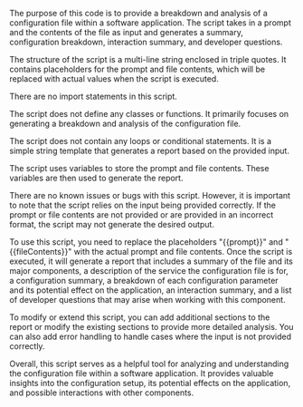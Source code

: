 The purpose of this code is to provide a breakdown and analysis of a configuration file within a software application. The script takes in a prompt and the contents of the file as input and generates a summary, configuration breakdown, interaction summary, and developer questions.

The structure of the script is a multi-line string enclosed in triple quotes. It contains placeholders for the prompt and file contents, which will be replaced with actual values when the script is executed.

There are no import statements in this script.

The script does not define any classes or functions. It primarily focuses on generating a breakdown and analysis of the configuration file.

The script does not contain any loops or conditional statements. It is a simple string template that generates a report based on the provided input.

The script uses variables to store the prompt and file contents. These variables are then used to generate the report.

There are no known issues or bugs with this script. However, it is important to note that the script relies on the input being provided correctly. If the prompt or file contents are not provided or are provided in an incorrect format, the script may not generate the desired output.

To use this script, you need to replace the placeholders "{{prompt}}" and "{{fileContents}}" with the actual prompt and file contents. Once the script is executed, it will generate a report that includes a summary of the file and its major components, a description of the service the configuration file is for, a configuration summary, a breakdown of each configuration parameter and its potential effect on the application, an interaction summary, and a list of developer questions that may arise when working with this component.

To modify or extend this script, you can add additional sections to the report or modify the existing sections to provide more detailed analysis. You can also add error handling to handle cases where the input is not provided correctly.

Overall, this script serves as a helpful tool for analyzing and understanding the configuration file within a software application. It provides valuable insights into the configuration setup, its potential effects on the application, and possible interactions with other components.